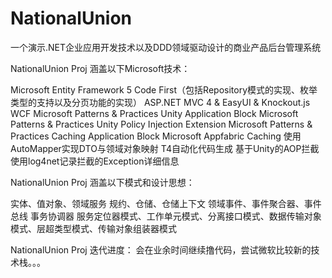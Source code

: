 # NationalUnion
一个演示.NET企业应用开发技术以及DDD领域驱动设计的商业产品后台管理系统

NationalUnion Proj 涵盖以下Microsoft技术：

Microsoft Entity Framework 5 Code First（包括Repository模式的实现、枚举类型的支持以及分页功能的实现）
ASP.NET MVC 4 & EasyUI & Knockout.js
WCF
Microsoft Patterns & Practices Unity Application Block
Microsoft Patterns & Practices Unity Policy Injection Extension
Microsoft Patterns & Practices Caching Application Block
Microsoft Appfabric Caching
使用AutoMapper实现DTO与领域对象映射
T4自动化代码生成
基于Unity的AOP拦截
使用log4net记录拦截的Exception详细信息


NationalUnion Proj 涵盖以下模式和设计思想：

实体、值对象、领域服务
规约、仓储、仓储上下文
领域事件、事件聚合器、事件总线
事务协调器
服务定位器模式、工作单元模式、分离接口模式、数据传输对象模式、层超类型模式、传输对象组装器模式

NationalUnion Proj 迭代进度：
会在业余时间继续撸代码，尝试微软比较新的技术栈。。。

